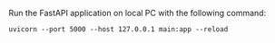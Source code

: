 Run the FastAPI application on local PC with the following command:

`uvicorn --port 5000 --host 127.0.0.1 main:app --reload`